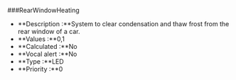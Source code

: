 ###RearWindowHeating

- **Description :**System to clear condensation and thaw frost from the rear window of a car.
- **Values :**0,1
- **Calculated :**No
- **Vocal alert :**No
- **Type :**LED 
- **Priority :**0
